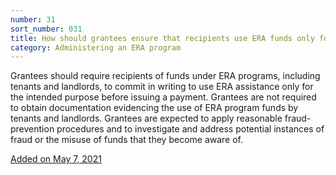 ```yaml
---
number: 31
sort_number: 031
title: How should grantees ensure that recipients use ERA funds only for permissible purposes?
category: Administering an ERA program
---
```


Grantees should require recipients of funds under ERA programs, including tenants and landlords, to commit in writing to use ERA assistance only for the intended purpose before issuing a payment. Grantees are not required to obtain documentation evidencing the use of ERA program funds by tenants and landlords. Grantees are expected to apply reasonable fraud- prevention procedures and to investigate and address potential instances of fraud or the misuse of funds that they become aware of.

<a href="{{ site.baseurl }}/implementation-guidance/changes/" class="era-guidance__datestamp">Added on May 7, 2021</a>